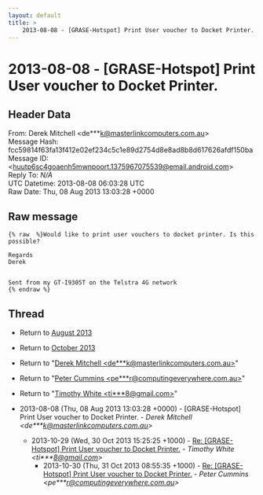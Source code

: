 ```yaml
---
layout: default
title: >
    2013-08-08 - [GRASE-Hotspot] Print User voucher to Docket Printer.
---
```


# 2013-08-08 - [GRASE-Hotspot] Print User voucher to Docket Printer.

## Header Data

From: Derek Mitchell \<de***k@masterlinkcomputers.com.au\><br>
Message Hash: fcc59814f63fa13f412e02ef234c5c1e89d2754d8e8ad8b8d617626afdf150ba<br>
Message ID: \<huutp6sc4goaenh5mwnpoort.1375967075539@email.android.com\><br>
Reply To: _N/A_<br>
UTC Datetime: 2013-08-08 06:03:28 UTC<br>
Raw Date: Thu, 08 Aug 2013 13:03:28 +0000<br>

## Raw message

```
{% raw  %}Would like to print user vouchers to docket printer. Is this possible?

Regards
Derek


Sent from my GT-I9305T on the Telstra 4G network
{% endraw %}
```

## Thread

+ Return to [August 2013](/archive/2013/08)
+ Return to [October 2013](/archive/2013/10)

+ Return to "[Derek Mitchell <de***k<span>@</span>masterlinkcomputers.com.au>](/authors/de___k_at_masterlinkcomputers_com_au)"
+ Return to "[Peter Cummins <pe***r<span>@</span>computingeverywhere.com.au>](/authors/pe___r_at_computingeverywhere_com_au)"
+ Return to "[Timothy White <ti***8<span>@</span>gmail.com>](/authors/ti___8_at_gmail_com)"

+ 2013-08-08 (Thu, 08 Aug 2013 13:03:28 +0000) - [GRASE-Hotspot] Print User voucher to Docket Printer. - _Derek Mitchell \<de***k@masterlinkcomputers.com.au\>_
  + 2013-10-29 (Wed, 30 Oct 2013 15:25:25 +1000) - [Re: [GRASE-Hotspot] Print User voucher to Docket Printer.](/archive/2013/10/a9dea3cec883b4c913ed1979c580744448b202148130c56f8cd7ff614e9b28e0) - _Timothy White \<ti***8@gmail.com\>_
    + 2013-10-30 (Thu, 31 Oct 2013 08:55:35 +1000) - [Re: [GRASE-Hotspot] Print User voucher to Docket Printer.](/archive/2013/10/bb2f65bb68dc1be2540971326b7c2248b9f7f164ca5a0d99b0c09dbfa3aeceac) - _Peter Cummins \<pe***r@computingeverywhere.com.au\>_

